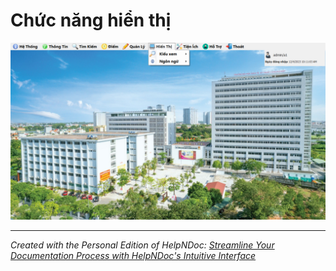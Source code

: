 # Chức năng hiển thị

![Image](<lib/Screenshot%202023-12-04%20101150.png>)

***
_Created with the Personal Edition of HelpNDoc: [Streamline Your Documentation Process with HelpNDoc's Intuitive Interface](<https://www.helpndoc.com/feature-tour/stunning-user-interface/>)_
